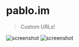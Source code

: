 # pablo.im

> Custom URLs!

![screenshot](https://pablo.im/landing/light.png#gh-light-mode-only)
![screenshot](https://pablo.im/landing/dark.png#gh-dark-mode-only)
